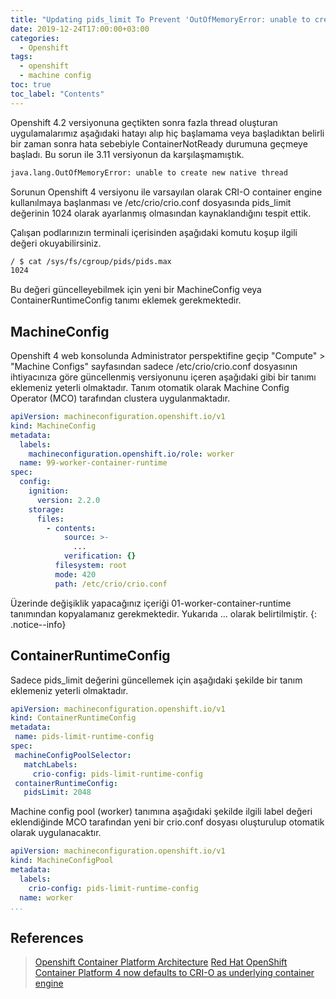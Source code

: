 ```yaml
---
title: "Updating pids_limit To Prevent 'OutOfMemoryError: unable to create new native thread'"
date: 2019-12-24T17:00:00+03:00
categories:
  - Openshift
tags:
  - openshift
  - machine config
toc: true
toc_label: "Contents"
---
```


Openshift 4.2 versiyonuna geçtikten sonra fazla thread oluşturan uygulamalarımız aşağıdaki hatayı alıp hiç başlamama veya başladıktan belirli bir zaman sonra hata sebebiyle ContainerNotReady durumuna geçmeye başladı. Bu sorun ile 3.11 versiyonun da karşılaşmamıştık.

```bash
java.lang.OutOfMemoryError: unable to create new native thread
```

Sorunun Openshift 4 versiyonu ile varsayılan olarak CRI-O container engine kullanılmaya başlanması ve /etc/crio/crio.conf dosyasında pids_limit değerinin 1024 olarak ayarlanmış olmasından kaynaklandığını tespit ettik.

Çalışan podlarınızın terminali içerisinden aşağıdaki komutu koşup ilgili değeri okuyabilirsiniz.

```bash
/ $ cat /sys/fs/cgroup/pids/pids.max
1024
```

Bu değeri güncelleyebilmek için yeni bir MachineConfig veya ContainerRuntimeConfig tanımı eklemek gerekmektedir. 

## MachineConfig

Openshift 4 web konsolunda Administrator perspektifine geçip "Compute" > "Machine Configs" sayfasından sadece /etc/crio/crio.conf dosyasının ihtiyacınıza göre güncellenmiş versiyonunu içeren aşağıdaki gibi bir tanımı eklemeniz yeterli olmaktadır. Tanım otomatik olarak Machine Config Operator (MCO) tarafından clustera uygulanmaktadır.

```yaml
apiVersion: machineconfiguration.openshift.io/v1
kind: MachineConfig
metadata:
  labels:
    machineconfiguration.openshift.io/role: worker
  name: 99-worker-container-runtime
spec:
  config:
    ignition:
      version: 2.2.0
    storage:
      files:
        - contents:
            source: >-
              ...
            verification: {}
          filesystem: root
          mode: 420
          path: /etc/crio/crio.conf
```

Üzerinde değişiklik yapacağınız içeriği 01-worker-container-runtime tanımından kopyalamanız gerekmektedir. Yukarıda ... olarak belirtilmiştir.
{: .notice--info}

## ContainerRuntimeConfig

Sadece pids_limit değerini güncellemek için aşağıdaki şekilde bir tanım eklemeniz yeterli olmaktadır.

```yaml
apiVersion: machineconfiguration.openshift.io/v1
kind: ContainerRuntimeConfig
metadata:
 name: pids-limit-runtime-config
spec:
 machineConfigPoolSelector:
   matchLabels:
     crio-config: pids-limit-runtime-config
 containerRuntimeConfig:
   pidsLimit: 2048
```

Machine config pool (worker) tanımına aşağıdaki şekilde ilgili label değeri eklendiğinde MCO tarafından yeni bir crio.conf dosyası oluşturulup otomatik olarak uygulanacaktır.

```yaml
apiVersion: machineconfiguration.openshift.io/v1
kind: MachineConfigPool
metadata:
  labels:
    crio-config: pids-limit-runtime-config
  name: worker
...
```

## References

> [Openshift Container Platform Architecture](https://access.redhat.com/documentation/en-us/openshift_container_platform/4.1/html-single/architecture/index#digging-into-machine-config_architecture-rhcos)
> [Red Hat OpenShift Container Platform 4 now defaults to CRI-O as underlying container engine](https://www.redhat.com/en/blog/red-hat-openshift-container-platform-4-now-defaults-cri-o-underlying-container-engine)